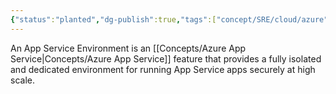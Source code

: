 ```yaml
---
{"status":"planted","dg-publish":true,"tags":["concept/SRE/cloud/azure"],"definition":"An App Service Environment (ASE) is a single-tenant deployment of the Azure App Service that runs in your virtual network.","type":"term","aliases":["ASE"],"ms-learn-url":"https://learn.microsoft.com/en-us/azure/app-service/networking-features#app-service-environment","creation_date":"2024-05-02 22:00","permalink":"/concepts/application-service-environment/","dgPassFrontmatter":true}
---
```


An App Service Environment is an [[Concepts/Azure App Service\|Concepts/Azure App Service]] feature that provides a fully isolated and dedicated environment for running App Service apps securely at high scale.
